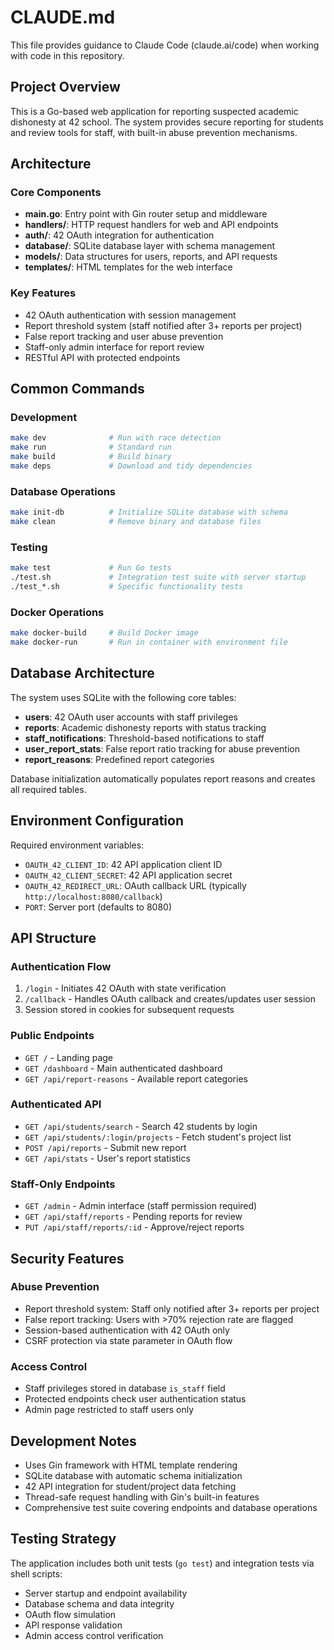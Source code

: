 # CLAUDE.md

This file provides guidance to Claude Code (claude.ai/code) when working with code in this repository.

## Project Overview

This is a Go-based web application for reporting suspected academic dishonesty at 42 school. The system provides secure reporting for students and review tools for staff, with built-in abuse prevention mechanisms.

## Architecture

### Core Components
- **main.go**: Entry point with Gin router setup and middleware
- **handlers/**: HTTP request handlers for web and API endpoints
- **auth/**: 42 OAuth integration for authentication
- **database/**: SQLite database layer with schema management
- **models/**: Data structures for users, reports, and API requests
- **templates/**: HTML templates for the web interface

### Key Features
- 42 OAuth authentication with session management
- Report threshold system (staff notified after 3+ reports per project)
- False report tracking and user abuse prevention
- Staff-only admin interface for report review
- RESTful API with protected endpoints

## Common Commands

### Development
```bash
make dev              # Run with race detection
make run              # Standard run
make build            # Build binary
make deps             # Download and tidy dependencies
```

### Database Operations
```bash
make init-db          # Initialize SQLite database with schema
make clean            # Remove binary and database files
```

### Testing
```bash
make test             # Run Go tests
./test.sh             # Integration test suite with server startup
./test_*.sh           # Specific functionality tests
```

### Docker Operations
```bash
make docker-build     # Build Docker image
make docker-run       # Run in container with environment file
```

## Database Architecture

The system uses SQLite with the following core tables:
- **users**: 42 OAuth user accounts with staff privileges
- **reports**: Academic dishonesty reports with status tracking
- **staff_notifications**: Threshold-based notifications to staff
- **user_report_stats**: False report ratio tracking for abuse prevention
- **report_reasons**: Predefined report categories

Database initialization automatically populates report reasons and creates all required tables.

## Environment Configuration

Required environment variables:
- `OAUTH_42_CLIENT_ID`: 42 API application client ID
- `OAUTH_42_CLIENT_SECRET`: 42 API application secret
- `OAUTH_42_REDIRECT_URL`: OAuth callback URL (typically `http://localhost:8080/callback`)
- `PORT`: Server port (defaults to 8080)

## API Structure

### Authentication Flow
1. `/login` - Initiates 42 OAuth with state verification
2. `/callback` - Handles OAuth callback and creates/updates user session
3. Session stored in cookies for subsequent requests

### Public Endpoints
- `GET /` - Landing page
- `GET /dashboard` - Main authenticated dashboard
- `GET /api/report-reasons` - Available report categories

### Authenticated API
- `GET /api/students/search` - Search 42 students by login
- `GET /api/students/:login/projects` - Fetch student's project list
- `POST /api/reports` - Submit new report
- `GET /api/stats` - User's report statistics

### Staff-Only Endpoints
- `GET /admin` - Admin interface (staff permission required)
- `GET /api/staff/reports` - Pending reports for review
- `PUT /api/staff/reports/:id` - Approve/reject reports

## Security Features

### Abuse Prevention
- Report threshold system: Staff only notified after 3+ reports per project
- False report tracking: Users with >70% rejection rate are flagged
- Session-based authentication with 42 OAuth only
- CSRF protection via state parameter in OAuth flow

### Access Control
- Staff privileges stored in database `is_staff` field
- Protected endpoints check user authentication status
- Admin page restricted to staff users only

## Development Notes

- Uses Gin framework with HTML template rendering
- SQLite database with automatic schema initialization
- 42 API integration for student/project data fetching
- Thread-safe request handling with Gin's built-in features
- Comprehensive test suite covering endpoints and database operations

## Testing Strategy

The application includes both unit tests (`go test`) and integration tests via shell scripts:
- Server startup and endpoint availability
- Database schema and data integrity
- OAuth flow simulation
- API response validation
- Admin access control verification
